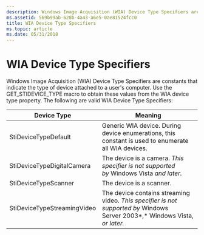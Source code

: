 ```yaml
---
description: Windows Image Acquisition (WIA) Device Type Specifiers are constants that indicate the type of device attached to a user's computer.
ms.assetid: 569b99ab-628b-4a43-a6e5-0ae81524fcc0
title: WIA Device Type Specifiers
ms.topic: article
ms.date: 05/31/2018
---
```


# WIA Device Type Specifiers

Windows Image Acquisition (WIA) Device Type Specifiers are constants that indicate the type of device attached to a user's computer. Use the GET\_STIDEVICE\_TYPE macro to obtain these values from the WIA device type property. The following are valid WIA Device Type Specifiers: 

| Device Type                 | Meaning                                                                                                                     |
|-----------------------------|-----------------------------------------------------------------------------------------------------------------------------|
| StiDeviceTypeDefault        | Generic WIA device. During device enumerations, this constant is used to enumerate all WIA devices.                         |
| StiDeviceTypeDigitalCamera  | The device is a camera. *This specifier is not supported by* Windows Vista *and later.*                                     |
| StiDeviceTypeScanner        | The device is a scanner.                                                                                                    |
| StiDeviceTypeStreamingVideo | The device contains streaming video. *This specifier is not supported by* Windows Server 2003*,* Windows Vista, *or later.* |



 

 

 



